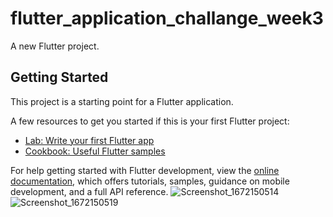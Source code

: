# flutter_application_challange_week3

A new Flutter project.

## Getting Started

This project is a starting point for a Flutter application.

A few resources to get you started if this is your first Flutter project:

- [Lab: Write your first Flutter app](https://docs.flutter.dev/get-started/codelab)
- [Cookbook: Useful Flutter samples](https://docs.flutter.dev/cookbook)

For help getting started with Flutter development, view the
[online documentation](https://docs.flutter.dev/), which offers tutorials,
samples, guidance on mobile development, and a full API reference.
![Screenshot_1672150514](https://user-images.githubusercontent.com/101447721/209681123-1f044be9-927d-4a88-ac11-94e47881eea8.png)
![Screenshot_1672150519](https://user-images.githubusercontent.com/101447721/209681161-9cc6205b-d6e0-4c41-a2cb-af34ec63313b.png)

